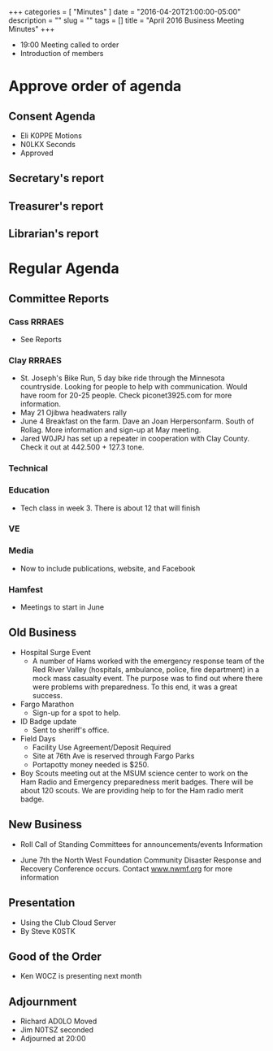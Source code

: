+++
categories = [ "Minutes" ]
date = "2016-04-20T21:00:00-05:00"
description = ""
slug = ""
tags = []
title = "April 2016 Business Meeting Minutes"
+++
* 19:00  Meeting called to order
* Introduction of members<!--more-->

# Approve order of agenda

## Consent Agenda
* Eli K0PPE Motions
* N0LKX Seconds
* Approved

## Secretary's report

## Treasurer's report

## Librarian's report

# Regular Agenda

## Committee Reports

### Cass RRRAES
* See Reports

### Clay RRRAES
* St. Joseph's Bike Run, 5 day bike ride through the Minnesota
countryside. Looking for people to help with communication.
Would have room for 20-25 people. Check piconet3925.com for
more information.
*  May 21 Ojibwa headwaters rally
*  June 4 Breakfast on the farm. Dave an Joan Herpersonfarm.
South of Rollag. More information and sign-up at May meeting.
*  Jared W0JPJ has set up a repeater in cooperation with Clay
County. Check it out at 442.500 + 127.3 tone.

### Technical

### Education
* Tech class in week 3. There is about 12 that will
finish

### VE

### Media
* Now to include publications, website, and Facebook

### Hamfest
* Meetings to start in June

## Old Business

* Hospital Surge Event
    * A number of Hams worked with the emergency response team of the Red River Valley (hospitals, ambulance, police, fire department) in a mock mass casualty event. The purpose was to find out where there were problems with preparedness. To this end, it was a great success.
* Fargo Marathon
    * Sign-up for a spot to help.
* ID Badge update
    * Sent to sheriff's office.
* Field Days
    * Facility Use Agreement/Deposit Required
    * Site at 76th Ave is reserved through Fargo Parks
    * Portapotty money needed is $250.
*  Boy Scouts meeting out at the MSUM science center to work on the Ham Radio and Emergency preparedness merit badges. There will be about 120 scouts. We are providing help to for the Ham radio merit badge.

## New Business

*  Roll Call of Standing Committees for announcements/events
Information

* June 7th the North West Foundation Community Disaster Response and Recovery Conference occurs. Contact www.nwmf.org for more information

## Presentation
* Using the Club Cloud Server
* By Steve K0STK

## Good of the Order
* Ken W0CZ is presenting next month

## Adjournment
* Richard AD0LO Moved
* Jim N0TSZ seconded
* Adjourned at 20:00

